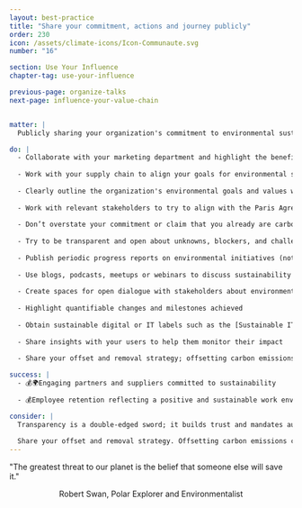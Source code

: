 ```yaml
---
layout: best-practice
title: "Share your commitment, actions and journey publicly"
order: 230
icon: /assets/climate-icons/Icon-Communaute.svg
number: "16"

section: Use Your Influence
chapter-tag: use-your-influence

previous-page: organize-talks
next-page: influence-your-value-chain


matter: |
  Publicly sharing your organization's commitment to environmental sustainability fosters transparency, builds stakeholder trust, and amplifies impact by inspiring others. It demonstrates corporate responsibility, responding to increasing consumer and investor demand for companies prioritizing the planet and profit. As a product leader, you should publicly promote actions your organization takes from this document.

do: |
  - Collaborate with your marketing department and highlight the benefits of being open about your commitment to sustainability (in the product, in social media, to your investors and your community at large)
  
  - Work with your supply chain to align your goals for environmental sustainability and provide [supplier standards of practice](https://sustainablewebdesign.org/guidelines/5-16-create-a-supplier-standards-of-practice/)
  
  - Clearly outline the organization's environmental goals and values with near term goals (ideally yearly goals)
  
  - Work with relevant stakeholders to try to align with the Paris Agreement: 50% emissions reduction by 2030, (on [all three scopes](https://ghgprotocol.org/blog/you-too-can-master-value-chain-emissions)) then net-zero by 2050; Focus on cutting emissions by 90% first, then [remove or offset the remaining 10%](https://www.shopify.com/climate/buy-carbon-removal)
  
  - Don’t overstate your commitment or claim that you already are carbon-neutral or [net-zero](https://sciencebasedtargets.org/net-zero) (even if it is your objective, to reduce the risk of greenwashing)
  
  - Try to be transparent and open about unknowns, blockers, and challenges
  
  - Publish periodic progress reports on environmental initiatives (not only ESG reports)
  
  - Use blogs, podcasts, meetups or webinars to discuss sustainability efforts
  
  - Create spaces for open dialogue with stakeholders about environmental challenges and solutions
  
  - Highlight quantifiable changes and milestones achieved
  
  - Obtain sustainable digital or IT labels such as the [Sustainable IT label](https://label-nr.fr/en/how-does-it-work/)
  
  - Share insights with your users to help them monitor their impact
  
  - Share your offset and removal strategy; offsetting carbon emissions can be a controversial topic.

success: |
  - 💰🌍Engaging partners and suppliers committed to sustainability
  
  - 💰Employee retention reflecting a positive and sustainable work environment

consider: |
  Transparency is a double-edged sword; it builds trust and mandates authenticity. Every claim must be backed by tangible action to avoid accusations of "[greenwashing](https://www.investopedia.com/terms/g/greenwashing.asp)." Engaging in two-way conversations, actively seeking feedback, and being receptive to critiques can further enhance credibility. Collaborating with recognized environmental organizations or obtaining third-party verifications can bolster claims. A genuine commitment to the cause, consistent communication, and action are the foundations of a successful public sustainability narrative.
  
  Share your offset and removal strategy. Offsetting carbon emissions can be a controversial topic. Therefore, having credible corporate climate strategies that follow a clear mitigation hierarchy with long-term science-based targets helps to build trust.
---
```

<div class="bigquote">
  <span class="highlight">"The greatest threat to our planet is the belief that someone else will save it."</span>
</div>

<p style="text-align:center;">Robert Swan, Polar Explorer and Environmentalist</p>